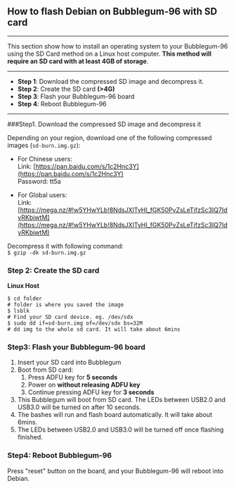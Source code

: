 ## How to flash Debian on Bubblegum-96 with SD card
---

This section show how to install an operating system to your Bubblegum-96 using the SD Card method on a Linux host computer. **This method will require an SD card with at least 4GB of storage**.

***

- **Step 1**: Download the compressed SD image and decompress it.  
- **Step 2**: Create the SD card **(>4G)**
- **Step 3**: Flash your Bubblegum-96 board
- **Step 4**: Reboot Bubblegum-96

***

###Step1. Download the compressed SD image and decompress it

Depending on your region, download one of the following compressed images (`sd-burn.img.gz`):  

- For Chinese users:  
Link: [https://pan.baidu.com/s/1c2Hnc3Y](https://pan.baidu.com/s/1c2Hnc3Y)  
Password: tt5a  

- For Global users:  
Link: [https://mega.nz/#!w5YHwYLb!8NdsJXlTyHI_fGK50PvZsLeTifzSc3IQ7IdyRKbjwtM](https://mega.nz/#!w5YHwYLb!8NdsJXlTyHI_fGK50PvZsLeTifzSc3IQ7IdyRKbjwtM)  

Decompress it with following command:  
`$ gzip -dk sd-burn.img.gz`  

### Step 2: Create the SD card

**Linux Host**

`$ cd folder`  
`# folder is where you saved the image`  
`$ lsblk`  
`# Find your SD card device. eg. /dev/sdx`  
`$ sudo dd if=sd-burn.img of=/dev/sdx bs=32M`  
`# dd img to the whole sd card. It will take about 6mins`  

### Step3: Flash your Bubblegum-96 board

1. Insert your SD card into Bubblegum
2. Boot from SD card:  
   1. Press ADFU key for **5 seconds**  
   2. Power on **without releasing ADFU key**  
   3. Continue pressing ADFU key for **3 seconds**  
3. This Bubblegum will boot from SD card. The LEDs between USB2.0 and USB3.0 will be turned on after 10 seconds.  
4. The bashes will run and flash board automatically. It will take about 6mins.
5. The LEDs between USB2.0 and USB3.0 will be turned off once flashing finished.

### Step4: Reboot Bubblegum-96

Press "reset" button on the board, and your Bubblegum-96 will reboot into Debian.
